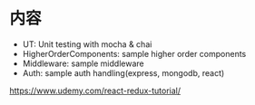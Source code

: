 # 内容
- UT: Unit testing with mocha & chai
- HigherOrderComponents: sample higher order components
- Middleware: sample middleware
- Auth: sample auth handling(express, mongodb, react)

https://www.udemy.com/react-redux-tutorial/
